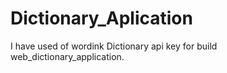 # Dictionary_Aplication
I have used of wordink Dictionary api key for build web_dictionary_application.
